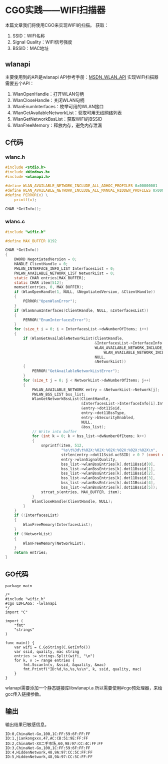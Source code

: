 # CGO实践——WIFI扫描器
本篇文章我们将使用CGO来实现WIFI的扫描。
获取：
1. SSID：WIFI名称
2. Signal Quality：WIFI信号强度
3. BSSID：MAC地址

## wlanapi
主要使用到的API是wlanapi
API参考手册：[MSDN_WLAN_API](https://docs.microsoft.com/en-us/windows/win32/api/wlanapi/)
实现WIFI扫描器需要五个API：
1. WlanOpenHandle：打开WLAN句柄
2. WlanCloseHandle：关闭WLAN句柄
3. WlanEnumInterfaces：枚举可用的WLAN接口
4. WlanGetAvailableNetworkList：获取可用无线网络列表
5. WlanGetNetworkBssList：获取WIFI的BSSID
6. WlanFreeMemory：释放内存，避免内存泄漏

## C代码
### wlanc.h
```c
#include <stdio.h>
#include <Windows.h>
#include <wlanapi.h>

#define WLAN_AVAILABLE_NETWORK_INCLUDE_ALL_ADHOC_PROFILES 0x00000001
#define WLAN_AVAILABLE_NETWORK_INCLUDE_ALL_MANUAL_HIDDEN_PROFILES 0x00000002
#define PERROR(x) \
    printf(x);

CHAR *GetInfo();
```

### wlanc.c
```c
#include "wific.h"

#define MAX_BUFFER 8192

CHAR *GetInfo()
{
	DWORD NegotiatedVersion = 0;
	HANDLE ClientHandle = 0;
	PWLAN_INTERFACE_INFO_LIST InterfacesList = 0;
	PWLAN_AVAILABLE_NETWORK_LIST NetworkList = 0;
	static CHAR entries[MAX_BUFFER];
	static CHAR item[512];
	memset(entries, 0, MAX_BUFFER);
	if (WlanOpenHandle(1, NULL, &NegotiatedVersion, &ClientHandle))
	{
		PERROR("OpenWlanError");
	}
	if (WlanEnumInterfaces(ClientHandle, NULL, &InterfacesList))
	{
		PERROR("EnumInterfacesError");
	}
	for (size_t i = 0; i < InterfacesList->dwNumberOfItems; i++)
	{
		if (WlanGetAvailableNetworkList(ClientHandle,
										&InterfacesList->InterfaceInfo[i].InterfaceGuid,
										WLAN_AVAILABLE_NETWORK_INCLUDE_ALL_ADHOC_PROFILES |
											WLAN_AVAILABLE_NETWORK_INCLUDE_ALL_MANUAL_HIDDEN_PROFILES,
										NULL,
										&NetworkList))
		{
			PERROR("GetAvailableNetworkListError");
		}
		for (size_t j = 0; j < NetworkList->dwNumberOfItems; j++)
		{
			PWLAN_AVAILABLE_NETWORK entry = &NetworkList->Network[j];
			PWLAN_BSS_LIST bss_list;
			WlanGetNetworkBssList(ClientHandle,
								  &InterfacesList->InterfaceInfo[i].InterfaceGuid,
								  &entry->dot11Ssid,
								  entry->dot11BssType,
								  entry->bSecurityEnabled,
								  NULL,
								  &bss_list);
			// Write into buffer
			for (int k = 0; k < bss_list->dwNumberOfItems; k++)
			{
				snprintf(item, 512,
						 "%s\t%3d\t%02X:%02X:%02X:%02X:%02X:%02X\n",
						 strlen(entry->dot11Ssid.ucSSID) > 0 ? (const char *)entry->dot11Ssid.ucSSID : "HiddenNetwork",
						 entry->wlanSignalQuality,
						 bss_list->wlanBssEntries[k].dot11Bssid[0],
						 bss_list->wlanBssEntries[k].dot11Bssid[1],
						 bss_list->wlanBssEntries[k].dot11Bssid[2],
						 bss_list->wlanBssEntries[k].dot11Bssid[3],
						 bss_list->wlanBssEntries[k].dot11Bssid[4],
						 bss_list->wlanBssEntries[k].dot11Bssid[5]);
				strcat_s(entries, MAX_BUFFER, item);
			}
			WlanCloseHandle(ClientHandle, NULL);
		}
	}
	if (!InterfacesList)
	{
		WlanFreeMemory(InterfacesList);
	}
	if (!NetworkList)
	{
		WlanFreeMemory(NetworkList);
	}
	return entries;
}
```

## GO代码
```golang
package main

/*
#include "wific.h"
#cgo LDFLAGS: -lwlanapi
*/
import "C"

import (
	"fmt"
	"strings"
)

func main() {
	var wifi = C.GoString(C.GetInfo())
	var ssid, quality, mac string
	entries := strings.Split(wifi, "\n")
	for k, v := range entries {
		fmt.Sscanln(v, &ssid, &quality, &mac)
		fmt.Printf("ID:%d,%s,%s,%s\n", k, ssid, quality, mac)
	}
}
```
wlanapi需要添加一个静态链接库libwlanapi.a
所以需要使用#cgo预处理器，来给gcc传入链接参数。

## 输出
输出结果已敏感信息。
```text
ID:0,ChinaNet-Go,100,1C:FF:59:6F:FF:FF
ID:1,jiankongxxx,47,AC:CB:51:9E:FF:FF
ID:2,ChinaNet-XX二手市场,60,98:97:CC:4C:FF:FF
ID:3,ChinaNet-Go,100,1C:FF:59:6F:FF:FF
ID:4,HiddenNetwork,48,9A:97:CC:5C:FF:FF
ID:5,HiddenNetwork,48,9A:97:CC:5C:FF:FF
```